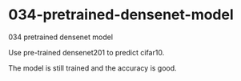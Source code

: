 # 034-pretrained-densenet-model

034 pretrained densenet model

Use pre-trained densenet201 to predict cifar10.

The model is still trained and the accuracy is good.
